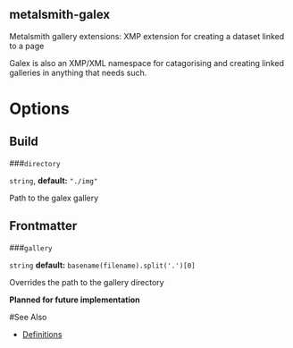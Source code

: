 metalsmith-galex
----------------

Metalsmith gallery extensions: XMP extension for creating a dataset linked to a page

Galex is also an XMP/XML namespace for catagorising and creating linked galleries in anything that needs such.

# Options
## Build
###`directory`

`string`, **default:** `"./img"`

Path to the galex gallery

## Frontmatter
###`gallery`

`string` **default:** `basename(filename).split('.')[0]`

Overrides the path to the gallery directory

**Planned for future implementation**

#See Also

- [Definitions](./definitions.md)


